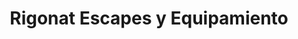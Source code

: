 ---
title: "Rigonat Escapes y Equipamiento"
url: /rufino/rigonat-escapes-y-equipamiento/
shop: piezas de automóviles
---